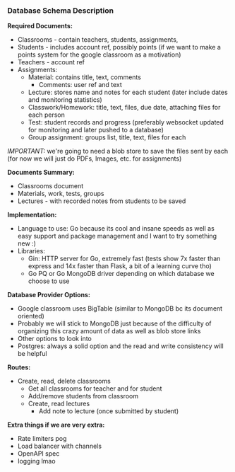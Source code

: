 ### Database Schema Description

**Required Documents:**
 * Classrooms - contain teachers, students, assignments, 
 * Students - includes account ref, possibly points (if we want to make a points system for the google classroom as a motivation)
 * Teachers - account ref
 * Assignments:
   * Material: contains title, text, comments
     * Comments: user ref and text
   * Lecture: stores name and notes for each student (later include dates and monitoring statistics)
   * Classwork/Homework: title, text, files, due date, attaching files for each person
   * Test: student records and progress (preferably websocket updated for monitoring and later pushed to a database)
   * Group assignment: groups list, title, text, files for each

_IMPORTANT:_ we're going to need a blob store to save the files sent by each (for now we will just do PDFs, Images, etc. for assignments)

**Documents Summary:**
 * Classrooms document
 * Materials, work, tests, groups
 * Lectures - with recorded notes from students to be saved


**Implementation:**
 * Language to use: Go because its cool and insane speeds as well as easy support and package management and I want to try something new :)
 * Libraries:
   * Gin: HTTP server for Go, extremely fast (tests show 7x faster than express and 14x faster than Flask, a bit of a learning curve tho)
   * Go PQ or Go MongoDB driver depending on which database we choose to use

**Database Provider Options:**
 * Google classroom uses BigTable (similar to MongoDB bc its document oriented)
 * Probably we will stick to MongoDB just because of the difficulty of organizing this crazy amount of data as well as blob store links
 * Other options to look into
 * Postgres: always a solid option and the read and write consistency will be helpful 

**Routes:**
 * Create, read, delete classrooms
   * Get all classrooms for teacher and for student
   * Add/remove students from classroom
   * Create, read lectures
     * Add note to lecture (once submitted by student)

**Extra things if we are very extra:**
 * Rate limiters pog
 * Load balancer with channels
 * OpenAPI spec
 * logging lmao